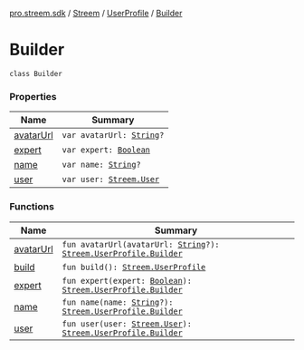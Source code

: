 [pro.streem.sdk](../../../index.md) / [Streem](../../index.md) / [UserProfile](../index.md) / [Builder](./index.md)

# Builder

`class Builder`

### Properties

| Name | Summary |
|---|---|
| [avatarUrl](avatar-url.md) | `var avatarUrl: `[`String`](https://kotlinlang.org/api/latest/jvm/stdlib/kotlin/-string/index.html)`?` |
| [expert](expert.md) | `var expert: `[`Boolean`](https://kotlinlang.org/api/latest/jvm/stdlib/kotlin/-boolean/index.html) |
| [name](name.md) | `var name: `[`String`](https://kotlinlang.org/api/latest/jvm/stdlib/kotlin/-string/index.html)`?` |
| [user](user.md) | `var user: `[`Streem.User`](../../-user/index.md) |

### Functions

| Name | Summary |
|---|---|
| [avatarUrl](avatar-url.md) | `fun avatarUrl(avatarUrl: `[`String`](https://kotlinlang.org/api/latest/jvm/stdlib/kotlin/-string/index.html)`?): `[`Streem.UserProfile.Builder`](./index.md) |
| [build](build.md) | `fun build(): `[`Streem.UserProfile`](../index.md) |
| [expert](expert.md) | `fun expert(expert: `[`Boolean`](https://kotlinlang.org/api/latest/jvm/stdlib/kotlin/-boolean/index.html)`): `[`Streem.UserProfile.Builder`](./index.md) |
| [name](name.md) | `fun name(name: `[`String`](https://kotlinlang.org/api/latest/jvm/stdlib/kotlin/-string/index.html)`?): `[`Streem.UserProfile.Builder`](./index.md) |
| [user](user.md) | `fun user(user: `[`Streem.User`](../../-user/index.md)`): `[`Streem.UserProfile.Builder`](./index.md) |
